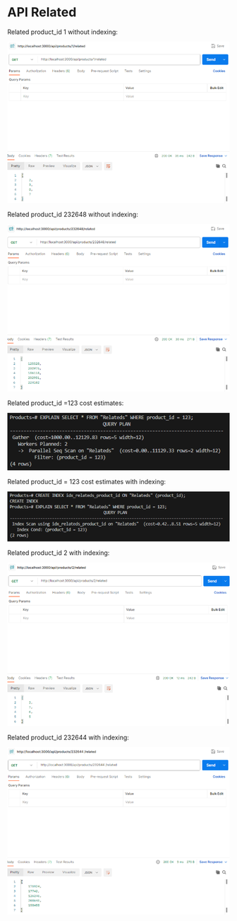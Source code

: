 # API Related

Related product_id 1 without indexing:

![Untitled](API%20Related/Untitled.png)

Related product_id 232648 without indexing:

![Untitled](API%20Related/Untitled%201.png)

Related product_id =123 cost estimates:

![Untitled](API%20Related/Untitled%202.png)

Related product_id = 123 cost estimates with indexing:

![Untitled](API%20Related/Untitled%203.png)

Related product_id 2 with indexing:

![Untitled](API%20Related/Untitled%204.png)

Related product_id 232644 with indexing:

![Untitled](API%20Related/Untitled%205.png)